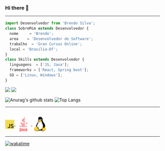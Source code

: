 ### Hi there 👋

-------------------------------------

```js
import Desenvolvedor from 'Brendo Silva';
class SobreMim extends Desenvolvedor {
  nome     = 'Brendo';
  area    = 'Desenvolvedor de Software';
  trabalho  = 'Gran Cursos Online';
  local = 'Brasilia-Df';
}
class Skills extends Desenvolvedor {
  linguagens  = ['JS, Java'];
  frameworks = ['React, Spring boot'];
  SO = ['Linux, Windows'];
}
```

<p align="left">
  <a href="mailto: brendosilvaxxt@gmail.com" alt="Gmail">
  <img src="https://img.shields.io/badge/-Gmail-FF0000?style=flat-square&labelColor=FF0000&logo=gmail&logoColor=white&link=LINK-DO-SEU-EMAIL" /></a>

  <a href="https://www.linkedin.com/in/brendo-silva-5510a0196/" alt="Linkedin">
  <img src="https://img.shields.io/badge/-Linkedin-0e76a8?style=flat-square&logo=Linkedin&logoColor=white&link=LINK-DO-SEU-LINKEDIN" /></a>

![Anurag's github stats](https://github-readme-stats.vercel.app/api?username=BrendoMSilva&show_icons=true&theme=dark&hide_border=true&locale=pt-br&bg_color=66000000)
![Top Langs](https://github-readme-stats.vercel.app/api/top-langs/?username=BrendoMSilva&layout=compact&theme=dark&hide_border=true&locale=pt-br&bg_color=66000000)

-------------------------------------

<br><a href="https://github.com/anuraghazra/github-readme-stats">
  <img align="center" src="https://github.com/devicons/devicon/blob/master/icons/javascript/javascript-original.svg" width="30" heigth="30" />
</a>
<a href="https://github.com/anuraghazra/github-readme-stats">
  <img align="center" src="https://raw.githubusercontent.com/devicons/devicon/2ae2a900d2f041da66e950e4d48052658d850630/icons/java/java-plain-wordmark.svg" width="50" heigth="50" />
</a>
<a href="https://github.com/anuraghazra/github-readme-stats">
  <img align="center" src="https://raw.githubusercontent.com/devicons/devicon/2ae2a900d2f041da66e950e4d48052658d850630/icons/linux/linux-original.svg" width="50" heigth="50" />
</a>

-------------------------------------

[![wakatime](https://wakatime.com/badge/user/6c07e26f-be01-47a2-a76f-5063fe29bb2a.svg)](https://wakatime.com/@6c07e26f-be01-47a2-a76f-5063fe29bb2a)
